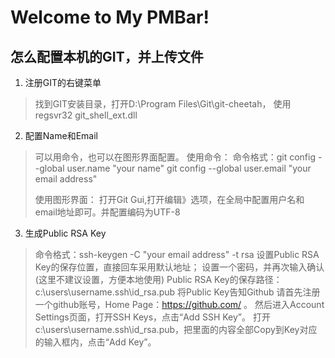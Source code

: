Welcome to My PMBar!
====================

怎么配置本机的GIT，并上传文件
--------------

 1. 注册GIT的右键菜单 
> 找到GIT安装目录，打开D:\Program Files\Git\git-cheetah， 使用
> regsvr32 git_shell_ext.dll

 2. 配置Name和Email
> 可以用命令，也可以在图形界面配置。 使用命令： 命令格式：git config --global user.name "your name"
> git config --global user.email "your email address" 
> 
> 使用图形界面： 打开Git Gui,打开编辑》选项，在全局中配置用户名和email地址即可。并配置编码为UTF-8

 3. 生成Public RSA Key
> 命令格式：ssh-keygen -C "your email address" -t rsa
> 设置Public RSA Key的保存位置，直接回车采用默认地址；
> 设置一个密码，并再次输入确认(这里不建议设置，方便本地使用)
> Public RSA Key的保存路径：c:\users\username\.ssh\id_rsa.pub
> 将Public Key告知Github
> 请首先注册一个github账号，Home Page：https://github.com/ 。
> 然后进入Account Settings页面，打开SSH Keys，点击“Add SSH Key”。
> 打开c:\users\username\.ssh\id_rsa.pub，把里面的内容全部Copy到Key对应的输入框内，点击“Add Key”。